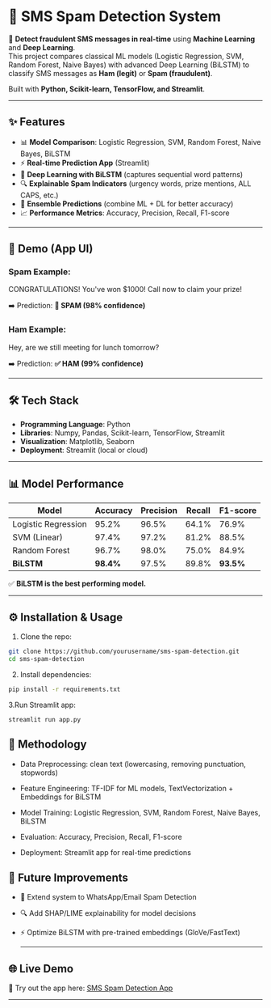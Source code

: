 # 📱 SMS Spam Detection System

🚨 **Detect fraudulent SMS messages in real-time** using **Machine Learning** and **Deep Learning**.  
This project compares classical ML models (Logistic Regression, SVM, Random Forest, Naive Bayes) with advanced Deep Learning (BiLSTM) to classify SMS messages as **Ham (legit)** or **Spam (fraudulent)**.

Built with **Python, Scikit-learn, TensorFlow, and Streamlit**.

---

## ✨ Features

* 📊 **Model Comparison**: Logistic Regression, SVM, Random Forest, Naive Bayes, BiLSTM  
* ⚡ **Real-time Prediction App** (Streamlit)  
* 🧠 **Deep Learning with BiLSTM** (captures sequential word patterns)  
* 🔍 **Explainable Spam Indicators** (urgency words, prize mentions, ALL CAPS, etc.)  
* 🤝 **Ensemble Predictions** (combine ML + DL for better accuracy)  
* 📈 **Performance Metrics**: Accuracy, Precision, Recall, F1-score  

---

## 🚀 Demo (App UI)

### Spam Example:

CONGRATULATIONS! You've won $1000! Call now to claim your prize!


➡️ Prediction: **🚨 SPAM (98% confidence)**

### Ham Example:



Hey, are we still meeting for lunch tomorrow?


➡️ Prediction: **✅ HAM (99% confidence)**


---


## 🛠️ Tech Stack

* **Programming Language**: Python  
* **Libraries**: Numpy, Pandas, Scikit-learn, TensorFlow, Streamlit  
* **Visualization**: Matplotlib, Seaborn  
* **Deployment**: Streamlit (local or cloud)  

---

## 📊 Model Performance

| Model               | Accuracy  | Precision | Recall | F1-score  |
| ------------------- | --------- | --------- | ------ | --------- |
| Logistic Regression | 95.2%     | 96.5%     | 64.1%  | 76.9%     |
| SVM (Linear)        | 97.4%     | 97.2%     | 81.2%  | 88.5%     |
| Random Forest       | 96.7%     | 98.0%     | 75.0%  | 84.9%     |
| **BiLSTM**          | **98.4%** | 97.5%     | 89.8%  | **93.5%** |

✅ **BiLSTM is the best performing model.**

---

## ⚙️ Installation & Usage

1. Clone the repo:

```bash
git clone https://github.com/yourusername/sms-spam-detection.git
cd sms-spam-detection
```

2. Install dependencies:

```bash
pip install -r requirements.txt
```

3.Run Streamlit app:
``` 
streamlit run app.py
```

## 🧠 Methodology

* Data Preprocessing: clean text (lowercasing, removing punctuation, stopwords)

* Feature Engineering: TF-IDF for ML models, TextVectorization + Embeddings for BiLSTM

* Model Training: Logistic Regression, SVM, Random Forest, Naive Bayes, BiLSTM

* Evaluation: Accuracy, Precision, Recall, F1-score

* Deployment: Streamlit app for real-time predictions

## 🔮 Future Improvements


* 📲 Extend system to WhatsApp/Email Spam Detection

* 🔍 Add SHAP/LIME explainability for model decisions

* ⚡ Optimize BiLSTM with pre-trained embeddings (GloVe/FastText)

  ---

## 🌐 Live Demo

🚀 Try out the app here: [SMS Spam Detection App](https://your-streamlit-link.streamlit.app)  


---

